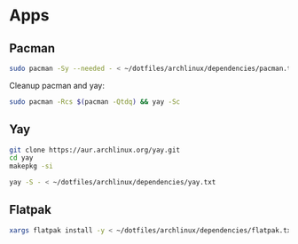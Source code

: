# Apps

## Pacman

```bash
sudo pacman -Sy --needed - < ~/dotfiles/archlinux/dependencies/pacman.txt
```

Cleanup pacman and yay:

```bash
sudo pacman -Rcs $(pacman -Qtdq) && yay -Sc
```

## Yay

```bash
git clone https://aur.archlinux.org/yay.git
cd yay
makepkg -si
```

```bash
yay -S - < ~/dotfiles/archlinux/dependencies/yay.txt
```

## Flatpak

```bash
xargs flatpak install -y < ~/dotfiles/archlinux/dependencies/flatpak.txt
```
